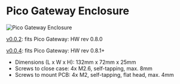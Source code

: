 # Pico Gateway Enclosure

![Pico Gateway Enclosure](https://www.canique.com/img/1080px/pico-gateway-enclosure-top.jpg)

[v0.0.2](v0.0.2/): fits Pico Gateway: HW rev 0.8.0   

[v0.0.4](v0.0.4/): fits Pico Gateway: HW rev 0.8.1+
- Dimensions (L x W x H): 132mm x 72mm x 25mm
- Screws to close case: 4x M2.6, self-tapping, max. 8mm
- Screws to mount PCB: 4x M2, self-tapping, flat head, max. 4mm
